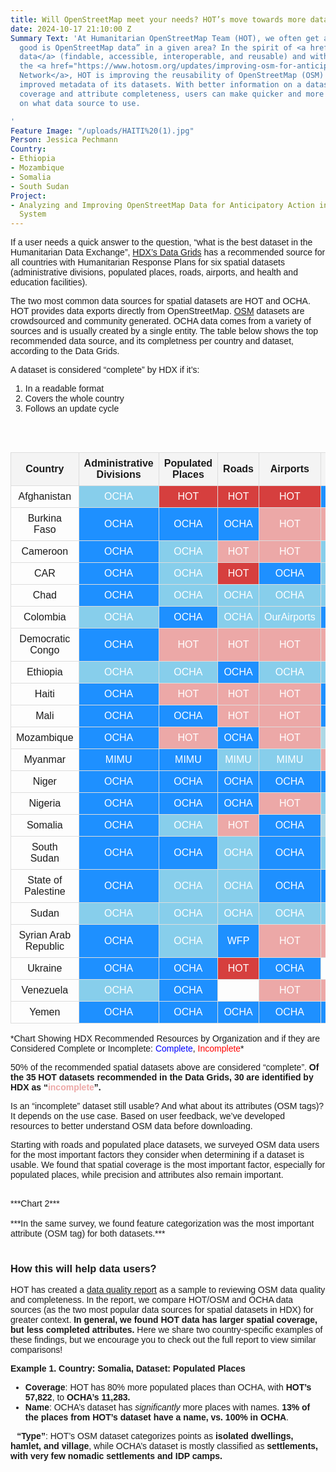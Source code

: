 ```yaml
---
title: Will OpenStreetMap meet your needs? HOT’s move towards more data insights
date: 2024-10-17 21:10:00 Z
Summary Text: 'At Humanitarian OpenStreetMap Team (HOT), we often get asked, “how
  good is OpenStreetMap data” in a given area? In the spirit of <a href="https://en.wikipedia.org/wiki/FAIR_data">FAIR
  data</a> (findable, accessible, interoperable, and reusable) and with support from
  the <a href="https://www.hotosm.org/updates/improving-osm-for-anticipatory-action-with-h2h/">H2H
  Network</a>, HOT is improving the reusability of OpenStreetMap (OSM) data through
  improved metadata of its datasets. With better information on a dataset’s spatial
  coverage and attribute completeness, users can make quicker and more efficient decisions
  on what data source to use.

'
Feature Image: "/uploads/HAITI%20(1).jpg"
Person: Jessica Pechmann
Country:
- Ethiopia
- Mozambique
- Somalia
- South Sudan
Project:
- Analyzing and Improving OpenStreetMap Data for Anticipatory Action in the Humanitarian
  System
---
```


If a user needs a quick answer to the question, “what is the best dataset in the Humanitarian Data Exchange”, [HDX’s Data Grids](https://data.humdata.org/group/afg) has a recommended source for all countries with Humanitarian Response Plans for six spatial datasets (administrative divisions, populated places, roads, airports, and health and education facilities). 

The two most common data sources for spatial datasets are HOT and OCHA. HOT provides data exports directly from OpenStreetMap. [OSM](https://wiki.openstreetmap.org/wiki/About_OpenStreetMap) datasets are crowdsourced and community generated. OCHA data comes from a variety of sources and is usually created by a single entity. The table below shows the top recommended data source, and its completness per country and dataset, according to the Data Grids. 

A dataset is considered “complete” by HDX if it’s: 
1. In a readable format
2. Covers the whole country
3. Follows an update cycle


<br>
<br>

<html lang="en">
<head>
  <meta charset="UTF-8">
  <meta name="viewport" content="width=device-width, initial-scale=1.0">
  <style>
    table {
      width: 100%;
      border-collapse: collapse;
    }
    th, td {
      padding: 8px;
      text-align: center;
      border: 1px solid #ddd;
    }
    th {
      background-color: #f4f4f4;
    }
    td.OCHA {
      background-color: #1E90FF; /* Dark blue */
      color: white;
    }
    td.HOT {
      background-color: #d63f3e; /* Red */
      color: white;
    }
    td.lightHOT {
      background-color: #eca8a7; /* Lighter Red */
      color: white;
    }
    td.lightOCHA {
      background-color: #87CEEB; /* Lighter blue */
      color: white;
    }
    td.HDX {
      background-color: #ADD8E6; /* Very light blue */
      color: white;
    }
    td.OurAirports {
      background-color: #f0f0f0; /* Light grey for OurAirports */
      color: black;
    }
    @media screen and (max-width: 600px) {
      td, th {
        font-size: 12px;
        padding: 4px;
      }
    }
  </style>
</head>
<body>

<table>
  <tr>
    <th>Country</th>
    <th>Administrative Divisions</th>
    <th>Populated Places</th>
    <th>Roads</th>
    <th>Airports</th>
    <th>Health Facilities</th>
    <th>Education Facilities</th>
  </tr>
  <tr>
    <td>Afghanistan</td>
    <td class="lightOCHA">OCHA</td>
    <td class="HOT">HOT</td>
    <td class="HOT">HOT</td>
    <td class="HOT">HOT</td>
    <td class="OCHA">OCHA</td>
    <td class="OCHA">OCHA</td>
  </tr>
  <tr>
    <td>Burkina Faso</td>
    <td class="OCHA">OCHA</td>
    <td class="OCHA">OCHA</td>
    <td class="OCHA">OCHA</td>
    <td class="lightHOT">HOT</td>
    <td class="lightHOT">HOT</td>
    <td class="lightHOT">HOT</td>
  </tr>
  <tr>
    <td>Cameroon</td>
    <td class="OCHA">OCHA</td>
    <td class="lightOCHA">OCHA</td>
    <td class="lightHOT">HOT</td>
    <td class="lightHOT">HOT</td>
    <td class="lightOCHA">HDX</td>
    <td class="lightHOT">HOT</td>
  </tr>
  <tr>
    <td>CAR</td>
    <td class="OCHA">OCHA</td>
    <td class="lightOCHA">OCHA</td>
    <td class="HOT">HOT</td>
    <td class="OCHA">OCHA</td>
    <td class="lightOCHA">HDX</td>
    <td class="lightOCHA">OCHA</td>
  </tr>
  <tr>
    <td>Chad</td>
    <td class="OCHA">OCHA</td>
    <td class="lightOCHA">OCHA</td>
    <td class="lightOCHA">OCHA</td>
    <td class="lightOCHA">OCHA</td>
    <td class="lightOCHA">HDX</td>
    <td class="lightHOT">HOT</td>
  </tr>
  <tr>
    <td>Colombia</td>
    <td class="lightOCHA">OCHA</td>
    <td class="OCHA">OCHA</td>
    <td class="lightOCHA">OCHA</td>
    <td class="lightOCHA">OurAirports</td>
    <td class="OCHA">OCHA</td>
    <td class="OCHA">OCHA</td>
  </tr>
  <tr>
    <td>Democratic Congo</td>
    <td class="OCHA">OCHA</td>
    <td class="lightHOT">HOT</td>
    <td class="lightHOT">HOT</td>
    <td class="lightHOT">HOT</td>
    <td class="lightHOT">HOT</td>
    <td class="lightHOT">HOT</td>
  </tr>
  <tr>
    <td>Ethiopia</td>
    <td class="lightOCHA">OCHA</td>
    <td class="lightOCHA">OCHA</td>
    <td class="OCHA">OCHA</td>
    <td class="lightOCHA">OCHA</td>
    <td class="lightOCHA">HDX</td>
    <td class="OCHA">OCHA</td>
  </tr>
  <tr>
    <td>Haiti</td>
    <td class="OCHA">OCHA</td>
    <td class="lightHOT">HOT</td>
    <td class="lightHOT">HOT</td>
    <td class="lightHOT">HOT</td>
    <td class="OCHA">OCHA</td>
    <td class="OCHA">OCHA</td>
  </tr>
  <tr>
    <td>Mali</td>
    <td class="OCHA">OCHA</td>
    <td class="OCHA">OCHA</td>
    <td class="lightHOT">HOT</td>
    <td class="lightHOT">HOT</td>
    <td class="OCHA">OCHA</td>
    <td class="OCHA">OCHA</td>
  </tr>
  <tr>
    <td>Mozambique</td>
    <td class="OCHA">OCHA</td>
    <td class="lightHOT">HOT</td>
    <td class="OCHA">OCHA</td>
    <td class="lightHOT">HOT</td>
    <td class="HDX">WHO</td>
    <td class="OCHA">OCHA</td>
  </tr>
  <tr>
    <td>Myanmar</td>
    <td class="OCHA">MIMU</td>
    <td class="OCHA">MIMU</td>
    <td class="lightOCHA">MIMU</td>
    <td class="lightOCHA">MIMU</td>
    <td class="lightHOT">HOT</td>
    <td class="lightOCHA">MIMU</td>
  </tr>
  <tr>
    <td>Niger</td>
    <td class="OCHA">OCHA</td>
    <td class="OCHA">OCHA</td>
    <td class="OCHA">OCHA</td>
    <td class="OCHA">OCHA</td>
    <td class="OCHA">OCHA</td>
    <td class="lightOCHA">OCHA</td>
  </tr>
  <tr>
    <td>Nigeria</td>
    <td class="OCHA">OCHA</td>
    <td class="OCHA">OCHA</td>
    <td class="OCHA">OCHA</td>
    <td class="lightHOT">HOT</td>
    <td class="lightOCHA">HDX</td>
    <td class="lightHOT">HOT</td>
  </tr>
  <tr>
    <td>Somalia</td>
    <td class="OCHA">OCHA</td>
    <td class="lightOCHA">OCHA</td>
    <td class="lightHOT">HOT</td>
    <td class="OCHA">OCHA</td>
    <td class="HDX">WHO</td>
    <td class="lightOCHA">OCHA</td>
  </tr>
  <tr>
    <td>South Sudan</td>
    <td class="OCHA">OCHA</td>
    <td class="OCHA">OCHA</td>
    <td class="lightOCHA">OCHA</td>
    <td class="OCHA">OCHA</td>
    <td class="lightOCHA">HDX</td>
    <td class="lightOCHA">IOM</td>
  </tr>
  <tr>
    <td>State of Palestine</td>
    <td class="OCHA">OCHA</td>
    <td class="lightOCHA">OCHA</td>
    <td class="lightOCHA">OCHA</td>
    <td class="OCHA">OCHA</td>
    <td class="OCHA">OCHA</td>
    <td class="lightOCHA">OCHA</td>
  </tr>
  <tr>
    <td>Sudan</td>
    <td class="lightOCHA">OCHA</td>
    <td class="lightOCHA">OCHA</td>
    <td class="lightOCHA">OCHA</td>
    <td class="lightOCHA">OCHA</td>
    <td class="lightOCHA">HDX</td>
    <td class="lightOCHA">OCHA</td>
  </tr>
  <tr>
    <td>Syrian Arab Republic</td>
    <td class="OCHA">OCHA</td>
    <td class="lightOCHA">OCHA</td>
    <td class="OCHA">WFP</td>
    <td class="lightHOT">HOT</td>
    <td class="lightHOT">HOT</td>
    <td class="lightHOT">HOT</td>
  </tr>
  <tr>
    <td>Ukraine</td>
    <td class="OCHA">OCHA</td>
    <td class="OCHA">OCHA</td>
    <td class="HOT">HOT</td>
    <td class="OCHA">OCHA</td>
    <td class=""></td>
    <td class=""></td>
  </tr>
  <tr>
    <td>Venezuela</td>
    <td class="lightOCHA">OCHA</td>
    <td class="OCHA">OCHA</td>
    <td class=""></td>
    <td class="lightHOT">HOT</td>
    <td class="lightHOT">HOT</td>
    <td class="lightHOT">HOT</td>
  </tr>
  <tr>
    <td>Yemen</td>
    <td class="OCHA">OCHA</td>
    <td class="OCHA">OCHA</td>
    <td class="OCHA">OCHA</td>
    <td class="OCHA">OCHA</td>
    <td class="OCHA">OCHA</td>
    <td class="lightHOT">HOT</td>
  </tr>
</table>

</body>
</html>
*Chart Showing HDX Recommended Resources by Organization and if they are Considered Complete or Incomplete: <a style="color:blue">Complete</a>, <a style="color:red">Incomplete</a>*

<br>

50% of the recommended spatial datasets above are considered “complete”. **Of the 35 HOT datasets recommended in the Data Grids, 30 are identified by HDX as “<a style="color:#eca8a7">incomplete</a>”.**

Is an “incomplete” dataset still usable? And what about its attributes (OSM tags)? It depends on the use case. Based on user feedback, we’ve developed resources to better understand OSM data before downloading. 

Starting with roads and populated place datasets, we surveyed OSM data users for the most important factors they consider when determining if a dataset is usable. We found that spatial coverage is the most important factor, especially for populated places, while precision and attributes also remain important. 

<br>
***Chart 2***
<br>

<html lang="en">
<head>
    <meta charset="UTF-8">
    <meta name="viewport" content="width=device-width, initial-scale=1.0">
    <title>OSM User Survey Chart</title>
    <script src="https://cdn.jsdelivr.net/npm/chart.js"></script>
    <style>
        body {
            font-family: Arial, sans-serif;
        }
        #chartContainer {
            max-width: 700px;
            margin: 0 auto;
        }
    </style>
</head>
<body>

<div id="chartContainer">
    <canvas id="osmChart"></canvas>
</div>

<script>
    const ctx = document.getElementById('osmChart').getContext('2d');
    const osmChart = new Chart(ctx, {
        type: 'bar',
        data: {
            labels: ['Populated Places', 'Roads'],
            datasets: [
                {
                    label: 'Spatial Coverage',
                    data: [60, 50],
                    backgroundColor: 'rgba(83, 141, 153, 1)',
                },
                {
                    label: 'Geometric Precision',
                    data: [40, 45],
                    backgroundColor: 'rgba(151, 213, 211, 1)',
                },
                {
                    label: 'Attribute Completeness',
                    data: [30, 35],
                    backgroundColor: 'rgba(243, 177, 100, 1)',
                }
            ]
        },
        options: {
            responsive: true,
            scales: {
                y: {
                    beginAtZero: true,
                    title: {
                        display: true,
                        text: 'Importance Ranking',
                        font: {
                            size: 16
                        }
                    }
                }
            },
            plugins: {
                title: {
                    display: true,
                    text: 'OSM User Survey: Quality Metric Importance Ranking',
                    font: {
                        size: 18
                    }
                }
            }
        }
    });
</script>

</body>
</html>

<br>
***In the same survey, we found feature categorization was the most important attribute (OSM tag) for both datasets.***
<br>


<html lang="en">
<head>
    <meta charset="UTF-8">
    <meta name="viewport" content="width=device-width, initial-scale=1.0">
    <title>Users Reporting Use of Attribute</title>
    <script src="https://cdn.jsdelivr.net/npm/chart.js"></script>
    <style>
        body {
            font-family: Arial, sans-serif;
        }
        #chartContainer {
            max-width: 900px;
            margin: 0 auto;
        }
    </style>
</head>
<body>

<div id="chartContainer">
    <canvas id="attributeChart"></canvas>
</div>

<script>
    const ctx2 = document.getElementById('attributeChart').getContext('2d');
    const attributeChart = new Chart(ctx2, {
        type: 'bar',
        data: {
            labels: [
                'classification or type',
                'name - english',
                'population',
                'surface',
                'source',
                'name - local language',
                'bridge',
                'oneway',
                'lanes',
                'width'
            ],
            datasets: [
                {
                    label: 'Roads',
                    data: [96, 58, 0, 65, 46, 46, 50, 46, 42, 35],
                    backgroundColor: 'rgba(83, 141, 153, 1)',
                    borderWidth: 1
                },
                {
                    label: 'Populated Places',
                    data: [92, 72, 68, 0, 56, 14, 0, 0, 0, 0],
                    backgroundColor: 'rgba(243, 177, 100, 1)',
                    borderWidth: 1
                }
            ]
        },
        options: {
            indexAxis: 'y', // Horizontal bar chart
            responsive: true,
            scales: {
                x: {
                    beginAtZero: true,
                    title: {
                        display: true,
                        text: 'Percentage of Users (%)',
                        font: {
                            size: 16
                        }
                    },
                    ticks: {
                        callback: function(value) {
                            return value + '%'; // Add percentage symbol
                        }
                    }
                }
            },
            plugins: {
                title: {
                    display: true,
                    text: 'Users Reporting Use of Attribute (OSM tag)',
                    font: {
                        size: 18
                    }
                },
                tooltip: {
                    callbacks: {
                        label: function(tooltipItem) {
                            return tooltipItem.raw + '%';
                        }
                    }
                }
            }
        }
    });
</script>

</body>
</html>
<br>

### How this will help data users?
HOT has created a [data quality report](https://h2h.observablehq.cloud/h2h-stats/) as a sample to reviewing OSM data quality and completeness. In the report, we compare HOT/OSM and OCHA data sources (as the two most popular data sources for spatial datasets in HDX) for greater context. **In general, we found HOT data has larger spatial coverage, but less completed attributes.** Here we share two country-specific examples of these findings, but we encourage you to check out the full report to view similar comparisons! 

**Example 1. Country: Somalia, Dataset: Populated Places** 
* **Coverage**: HOT has 80% more populated places than OCHA, with **HOT’s 57,822**, to **OCHA’s 11,283.**  
* **Name**: OCHA’s dataset has *significantly* more places with names. **13% of the places from HOT’s dataset have a name, vs. 100% in OCHA**. 

⠀**“Type”**: HOT’s OSM dataset categorizes points as **isolated dwellings, hamlet, and village**, while OCHA’s dataset is mostly classified as **settlements, with very few nomadic settlements and IDP camps.**



